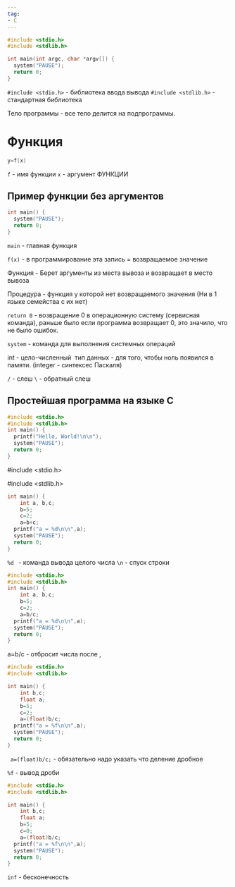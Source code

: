 ```yaml
---
tag:
- C
---
```

``` c
#include <stdio.h>
#include <stdlib.h>

int main(int argc, char *argv[]) {
  system("PAUSE");
  return 0;
}
```

`#include <stdio.h>` - библиотека ввода вывода
`#include <stdlib.h>` - стандартная библиотека

Тело программы - все тело делится на подпрограммы.

Функция
===

``` c
y=f(x)
```

`f` - имя функции
`x` - аргумент ФУНКЦИИ

Пример функции без аргументов
---
``` c
int main() {
  system("PAUSE");
  return 0;
}
```

  

`main` - главная функция

`f(x)` - в программирование эта запись = возвращаемое значение

Функция - Берет аргументы из места вывоза и возвращает в место вывоза

Процедура - функция у которой нет возвращаемого значения (Ни в 1 языке семейства с их нет)

`return 0` - возвращение 0 в операционную систему (сервисная команда), раньше было если программа возвращает 0, это значило, что не было ошибок.

`system` - команда для выполнения системных операций

int - цело-численный  тип данных - для того, чтобы ноль появился в памяти.
(integer - синтексес Паскаля)

`/` - слеш
`\` - обратный слеш

Простейшая программа на языке C
---

``` c
#include <stdio.h>
#include <stdlib.h>
int main() {
  printf("Hello, World!\n\n");
  system("PAUSE");    
  return 0;
}
```


#include <stdio.h>

#include <stdlib.h>

  

``` c
int main() {
    int a, b,c;
    b=5;
    c=2;
    a=b+c;
  printf("a = %d\n\n",a);
  system("PAUSE");   
  return 0;
}
```

`%d ` - команда вывода целого числа
`\n` - спуск строки
``` c
#include <stdio.h>
#include <stdlib.h>
int main() {
    int a, b,c;
    b=5;
    c=2;
    a=b/c;
  printf("a = %d\n\n",a);
  system("PAUSE");   
  return 0;
}
```

a=b/c - отбросит числа после , 
``` c
#include <stdio.h>
#include <stdlib.h>

int main() {
    int b,c;
    float a;
    b=5;
    c=2;
    a=(float)b/c;
  printf("a = %f\n\n",a);
  system("PAUSE");   
  return 0;
}
```

` a=(float)b/c;` - обязательно надо указать что деление дробное

`%f` - вывод дроби

``` c
#include <stdio.h>
#include <stdlib.h>

int main() {
    int b,c;
    float a;
    b=5;
    c=0;
    a=(float)b/c;
  printf("a = %f\n\n",a);
  system("PAUSE");   
  return 0;
}
```

`inf` - бесконечность
